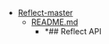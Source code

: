 - <a href = "E:\Node_projects\Node_Way\ArchivTSH_2\ArhivTimur_2\Reflect-master\cat.Reflect-master\dir.Reflect-master.md">Reflect-master</a>
    - <a href = "E:\Node_projects\Node_Way\ArchivTSH_2\ArhivTimur_2\Reflect-master\README.md">README.md</a>
        - *## Reflect API
